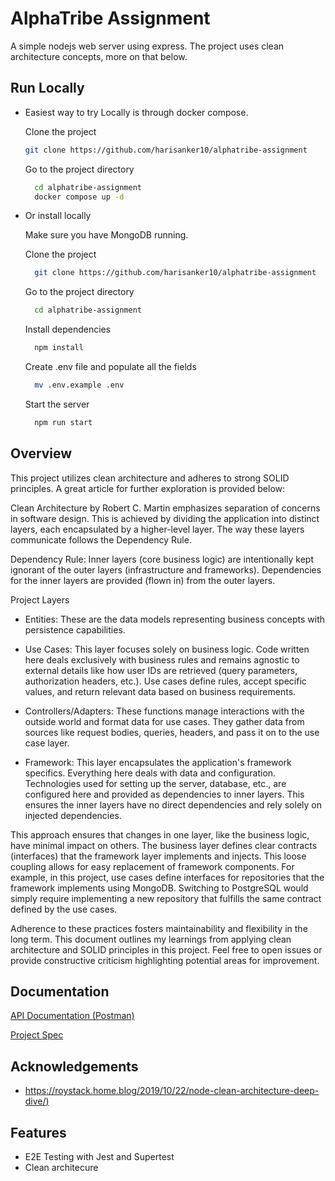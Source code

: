 # AlphaTribe Assignment

A simple nodejs web server using express. The project uses clean architecture concepts, more on that below.

## Run Locally

- Easiest way to try Locally is through docker compose.

  Clone the project

  ```bash
  git clone https://github.com/harisanker10/alphatribe-assignment
  ```

  Go to the project directory

  ```bash
    cd alphatribe-assignment
    docker compose up -d
  ```

- Or install locally

  Make sure you have MongoDB running.

  Clone the project

  ```bash
    git clone https://github.com/harisanker10/alphatribe-assignment
  ```

  Go to the project directory

  ```bash
    cd alphatribe-assignment
  ```

  Install dependencies

  ```bash
    npm install
  ```

  Create .env file and populate all the fields

  ```bash
    mv .env.example .env
  ```

  Start the server

  ```bash
    npm run start
  ```

## Overview

This project utilizes clean architecture and adheres to strong SOLID principles. A great article for further exploration is provided below:

Clean Architecture by Robert C. Martin emphasizes separation of concerns in software design. This is achieved by dividing the application into distinct layers, each encapsulated by a higher-level layer. The way these layers communicate follows the Dependency Rule.

Dependency Rule: Inner layers (core business logic) are intentionally kept ignorant of the outer layers (infrastructure and frameworks). Dependencies for the inner layers are provided (flown in) from the outer layers.

Project Layers

- Entities: These are the data models representing business concepts with persistence capabilities.

- Use Cases: This layer focuses solely on business logic. Code written here deals exclusively with business rules and remains agnostic to external details like how user IDs are retrieved (query parameters, authorization headers, etc.). Use cases define rules, accept specific values, and return relevant data based on business requirements.

- Controllers/Adapters: These functions manage interactions with the outside world and format data for use cases. They gather data from sources like request bodies, queries, headers, and pass it on to the use case layer.

- Framework: This layer encapsulates the application's framework specifics. Everything here deals with data and configuration. Technologies used for setting up the server, database, etc., are configured here and provided as dependencies to inner layers. This ensures the inner layers have no direct dependencies and rely solely on injected dependencies.

This approach ensures that changes in one layer, like the business logic, have minimal impact on others. The business layer defines clear contracts (interfaces) that the framework layer implements and injects. This loose coupling allows for easy replacement of framework components. For example, in this project, use cases define interfaces for repositories that the framework implements using MongoDB. Switching to PostgreSQL would simply require implementing a new repository that fulfills the same contract defined by the use cases.

Adherence to these practices fosters maintainability and flexibility in the long term. This document outlines my learnings from applying clean architecture and SOLID principles in this project. Feel free to open issues or provide constructive criticism highlighting potential areas for improvement.

## Documentation

[API Documentation (Postman)](https://documenter.getpostman.com/view/29107640/2sAXqmB5ZL)

[Project Spec](https://docs.google.com/document/d/1NZshuJCvWB3s0Y5EbD5ZVeadqxNTi6KDJuJ6UVcGCzY/edit)

## Acknowledgements

- [https://roystack.home.blog/2019/10/22/node-clean-architecture-deep-dive/)](https://roystack.home.blog/2019/10/22/node-clean-architecture-deep-dive/)

## Features

- E2E Testing with Jest and Supertest
- Clean architecure
